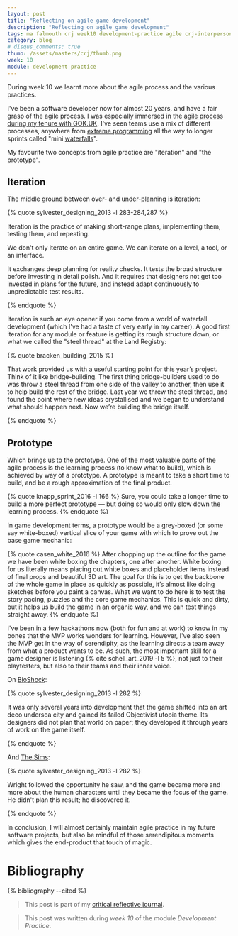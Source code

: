 ```yaml
---
layout: post
title: "Reflecting on agile game development"
description: "Reflecting on agile game development"
tags: ma falmouth crj week10 development-practice agile crj-interpersonal crj-procedural
category: blog
# disqus_comments: true
thumb: /assets/masters/crj/thumb.png
week: 10
module: development practice
---
```


During week 10 we learnt more about the agile process and the various practices.

I've been a software developer now for almost 20 years, and have a fair grasp of the agile process. I was especially immersed in the [agile process during my tenure with GOK.UK](https://www.gov.uk/service-manual/agile-delivery). I've seen teams use a mix of different processes, anywhere from [extreme programming](https://www.agilealliance.org/glossary/xp/) all the way to longer sprints called "mini [waterfalls](https://www.lucidchart.com/blog/waterfall-project-management-methodology)".

My favourite two concepts from agile practice are "iteration" and "the prototype".

## Iteration

The middle ground between over- and under-planning is iteration:

{% quote sylvester_designing_2013 -l 283-284,287 %}

Iteration is the practice of making short-range plans, implementing them, testing them, and repeating.

We don't only iterate on an entire game. We can iterate on a level, a tool, or an interface.

It exchanges deep planning for reality checks. It tests the broad structure before investing in detail polish. And it requires that designers not get too invested in plans for the future, and instead adapt continuously to unpredictable test results.

{% endquote %}

Iteration is such an eye opener if you come from a world of waterfall development (which I've had a taste of very early in my career). A good first iteration for any module or feature is getting its rough structure down, or what we called the "steel thread" at the Land Registry:

{% quote bracken_building_2015 %}

That work provided us with a useful starting point for this year’s project. Think of it like bridge-building. The first thing bridge-builders used to do was throw a steel thread from one side of the valley to another, then use it to help build the rest of the bridge. <span class="highlight">Last year we threw the steel thread, and found the point where new ideas crystallised and we began to understand what should happen next.</span> Now we’re building the bridge itself.

{% endquote %}

## Prototype

Which brings us to the prototype. One of the most valuable parts of the agile process is the learning process (to know what to build), which is achieved by way of a prototype. A prototype is meant to take a short time to build, and be a rough approximation of the final product.

{% quote knapp_sprint_2016 -l 166 %}
Sure, you could take a longer time to build a more perfect prototype &mdash; but doing so would only slow down the learning process.
{% endquote %}

In game development terms, a prototype would be a grey-boxed (or some say white-boxed) vertical slice of your game with which to prove out the base game mechanic:

{% quote casen_white_2016 %}
After chopping up the outline for the game we have been white boxing the chapters, one after another. White boxing for us literally means placing out white boxes and placeholder items instead of final props and beautiful 3D art. The goal for this is to <span class="highlight">get the backbone of the whole game in place as quickly as possible</span>, it’s almost like doing sketches before you paint a canvas. What we want to do here is to <span class="highlight">test the story pacing, puzzles and the core game mechanics</span>. This is quick and dirty, but it helps us build the game in an organic way, and we can test things straight away.
{% endquote %}

I've been in a few hackathons now (both for fun and at work) to know in my bones that the MVP works wonders for learning. However, I've also seen the MVP get in the way of serendipity, as the learning directs a team away from what a product wants to be. As such, the most important skill for a game designer is listening {% cite schell_art_2019 -l 5 %}, not just to their playtesters, but also to their teams and their inner voice.

On [BioShock](https://www.bioshockgame.com/):

{% quote sylvester_designing_2013 -l 282 %}

It was only several years into development that the game shifted into an art deco undersea city and gained its failed Objectivist utopia theme. <span class="highlight">Its designers did not plan that world on paper; they developed it through years of work on the game itself.</span>

{% endquote %}

And [The Sims](https://www.ea.com/en-gb/games/the-sims):

{% quote sylvester_designing_2013 -l 282 %}

Wright followed the opportunity he saw, and the game became more and more about the human characters until they became the focus of the game. <span class="highlight">He didn't plan this result; he discovered it.</span>

{% endquote %}

In conclusion, I will almost certainly maintain agile practice in my future software projects, but also be mindful of those serendipitous moments which gives the end-product that touch of magic.

# Bibliography

{% bibliography --cited %}

> This post is part of my [critical reflective journal](/tags#crj).

> This post was written during _week 10_ of the module _Development Practice_.
